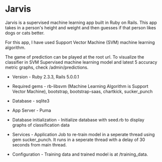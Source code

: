 # Jarvis

Jarvis is a supervised machine learning app built in Ruby on Rails. This app takes in a person's height and weight and then guesses if that person likes dogs or cats better.

For this app, I have used Support Vector Machine (SVM) machine learning algorithm.

The game of prediction can be played at the root url. To visualize the classifier in SVM Supervised machine learning model and latest 5 accuracy metric graphs, check /admin/predictions.

* Version - Ruby 2.3.3, Rails 5.0.0.1
  
* Required gems - rb-libsvm (Machine Learning Algorithm is Support Vector Machine), bootstrap, bootstrap-saas, chartkick, sucker_punch

* Database - sqlite3 

* App Server - Puma 

* Database initialization - Initialize database with seed.rb to display graphs of classification data

* Services - Application Job to re-train model in a seperate thread using gem sucker_punch. It runs in a seperate thread with a delay of 30 seconds from main thread. 

* Configuration - Training data and trained model is at /training_data.
